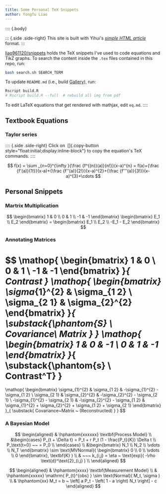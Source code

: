 ```yaml
---
title: Some Personal TeX Snippets
author: Yongfu Liao
---
```



<!-- 
To Do: 
    move mathjax to document bottom (pandoc_html())
    copy math TeX command button (JS)
        1. extract plain text from .math.display
        2. save to some element
        3. add a copy button
 -->

:::: {.body}

::: {.side .side-right}
This site is built with Yihui's [*simple HTML article*](https://yihui.org/en/2023/10/html-article/) format.
:::

[liao961120/snippets](https://github.com/liao961120/snippets) holds the TeX snippets I've used to code equations and TikZ graphs. To search the content inside the `.tex` files contained in this repo, run:

```bash
bash search.sh SEARCH_TERM
```

To update `README.md` (i.e., build [Gallery](#gallery)), run:

```bash
Rscript build.R
# Rscript build.R --full  # rebuild all img from pdf
```

To edit LaTeX equations that get rendered with mathjax, edit `eq.md`.
::::



Textbook Equations
------------------

### Taylor series

:::: {.side .side-right}
Click on &nbsp;[]{.copy-button style="float:initial;display:inline-block"} 
to copy the equation's TeX commands.
::::

$$
f(x) = \sum _{n=0}^{\infty }{\frac {f^{(n)}(a)}{n!}}(x-a)^{n} 
     = f(a)+{\frac {f'(a)}{1!}}(x-a)+{\frac {f''(a)}{2!}}(x-a)^{2}+{\frac {f'''(a)}{3!}}(x-a)^{3}+\cdots
$$



Personal Snippets
-----------------

### Martrix Multiplication

$$
\begin{bmatrix}
    1 & 0 \\
    0 & 1 \\
    -1 & -1
    \end{bmatrix} 
    \begin{bmatrix}
    E_1 \\
    E_2
    \end{bmatrix} = 
    \begin{bmatrix}
    E_1 \\
    E_2 \\
    -E_1 - E_2
\end{bmatrix}
$$


### Annotating Matrices

$$
\mathop{
   \begin{bmatrix}
   1 & 0 \\
   0 & 1 \\
   -1 & -1
   \end{bmatrix}
}_{ Contrast } 
\mathop{
   \begin{bmatrix}
   \sigma_{1}^{2} & \sigma_{1 2} \\
   \sigma_{2 1} & \sigma_{2}^{2} 
   \end{bmatrix}
}_{ \substack{\phantom{S} \\ Covariance\\ Matrix } } 
\mathop{
   \begin{bmatrix}
   1 & 0 & -1 \\
   0 & 1 & -1
   \end{bmatrix}
}_{  \substack{\phantom{s} \\ Contrast^T} } 
=
\mathop{
   \begin{bmatrix}
   \sigma_{1}^{2}                 & \sigma_{1 2}                     & -\sigma_{1}^{2} - \sigma_{1 2} \\
   \sigma_{2 1}                   & \sigma_{2}^{2}                   & -\sigma_{2}^{2} - \sigma_{2 1} \\
   -\sigma_{1}^{2} - \sigma_{2 1} & -\sigma_{2}^{2} - \sigma_{1 2} & \sigma_{1}^{2} + \sigma_{2}^{2} + \sigma_{1 2} + \sigma_{2 1}
   \end{bmatrix}
}_{ \substack{ Covariance~Matrix ~ (Reconstructed) } } 
$$


### A Bayesian Model

$$
\begin{aligned} 
    & \hphantom{xxxxxx} \textbf{Process Model} \\
    &\begin{cases}
        P_{t + \Delta t} = P_t + r P_t (1 - \frac{P_t}{K}) \Delta t \\
        P_\text{t=0}  ~~ = P_0 \\
    \end{cases} 
    \\
    &\begin{bmatrix}
        N_1 \\
        N_2 \\
        \vdots \\
        N_T
    \end{bmatrix} \sim \text{MVNormal}( 
        \begin{bmatrix}
            0 \\
            0 \\
            \vdots \\
            0
        \end{bmatrix}, 
    \textbf{K} ) 
    \\
    & ~~~ k_{i,j} = \eta ~ \text{exp}( -\rho \text{d}^\text{2}_{i,j} ) \\
    \end{aligned}
$$


$$
\begin{aligned}
    & \hphantom{xxxx} \textbf{Measurement Model} \\
    & \hphantom{xxxxx} \mathrm{ P_{t}^{obs} }  \sim \text{Normal}( M_t, \sigma )  \\
    & \hphantom{xx} M_t                     =  b ~ \left[ a P_t - \left( 1 - a \right) N_t \right] - c 
\end{aligned}
$$


<!-- GALLERY -->
